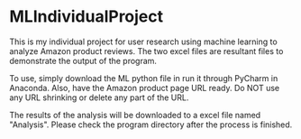 # MLIndividualProject

This is my individual project for user research using machine learning to analyze Amazon product reviews.
The two excel files are resultant files to demonstrate the output of the program.

To use, simply download the ML python file in run it through PyCharm in Anaconda.
Also, have the Amazon product page URL ready. Do NOT use any URL shrinking or delete any part of the URL.

The results of the analysis will be downloaded to a excel file named "Analysis". Please check the program directory after the process is finished.
